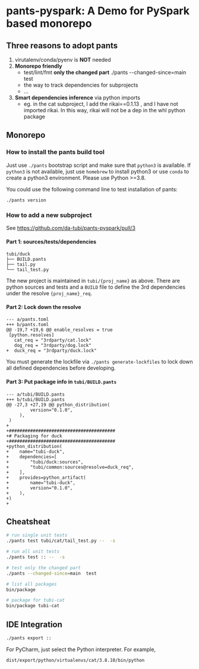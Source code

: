 # pants-pyspark: A Demo for PySpark based monorepo

## Three reasons to adopt pants
1. virutalenv/conda/pyenv is **NOT** needed
2. **Monorepo friendly**
   + test/lint/fmt **only the changed part** ./pants --changed-since=main  test
   + the way to track dependencies for subprojects
   + …
3. **Smart dependencies inference** via python imports
   + eg. in the cat subproject, I add the rikai==0.1.13 , and I have not imported rikai. In this way, rikai will not be a dep in the whl python package

## Monorepo
### How to install the pants build tool
Just use `./pants` bootstrap script and make sure that `python3` is available. If `python3` is not available,
just use `homebrew` to install python3 or use `conda` to create a python3 environment. Please use Python >=3.8.

You could use the following command line to test installation of pants:
```
./pants version
```

### How to add a new subproject
See https://github.com/da-tubi/pants-pyspark/pull/3

#### Part 1: sources/tests/dependencies
```
tubi/duck
├── BUILD.pants
├── tail.py
└── tail_test.py
```
The new project is maintained in `tubi/{proj_name}` as above. There are python sources and tests and a `BUILD` file
to define the 3rd dependencies under the resolve `{proj_name}_req`.

#### Part 2: Lock down the resolve
```
--- a/pants.toml
+++ b/pants.toml
@@ -19,7 +19,6 @@ enable_resolves = true
 [python.resolves]
   cat_req = "3rdparty/cat.lock"
   dog_req = "3rdparty/dog.lock"
+  duck_req = "3rdparty/duck.lock"

```
You must generate the lockfile via `./pants generate-lockfiles` to lock down all defined dependencies before developing.

#### Part 3: Put package info in `tubi/BUILD.pants`
```
--- a/tubi/BUILD.pants
+++ b/tubi/BUILD.pants
@@ -27,3 +27,19 @@ python_distribution(
         version="0.1.0",
     ),
 )
+
+########################################
+# Packaging for duck
+########################################
+python_distribution(
+    name="tubi-duck",
+    dependencies=[
+        "tubi/duck:sources",
+        "tubi/common:sources@resolve=duck_req",
+    ],
+    provides=python_artifact(
+        name="tubi-duck",
+        version="0.1.0",
+    ),
+)
+
```



## Cheatsheat
``` bash
# run single unit tests
./pants test tubi/cat/tail_test.py --  -s

# run all unit tests
./pants test :: --  -s

# test only the changed part
./pants --changed-since=main  test

# list all packages
bin/package

# package for tubi-cat
bin/package tubi-cat
```

## IDE Integration
``` bash
./pants export ::
```
For PyCharm, just select the Python interpreter. For example,
```
dist/export/python/virtualenvs/cat/3.8.10/bin/python
```
